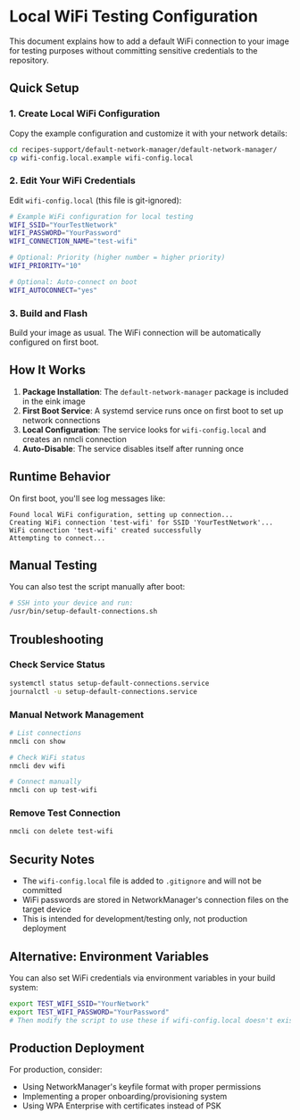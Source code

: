 # Local WiFi Testing Configuration

This document explains how to add a default WiFi connection to your image for testing purposes without committing sensitive credentials to the repository.

## Quick Setup

### 1. Create Local WiFi Configuration

Copy the example configuration and customize it with your network details:

```bash
cd recipes-support/default-network-manager/default-network-manager/
cp wifi-config.local.example wifi-config.local
```

### 2. Edit Your WiFi Credentials

Edit `wifi-config.local` (this file is git-ignored):

```bash
# Example WiFi configuration for local testing
WIFI_SSID="YourTestNetwork"
WIFI_PASSWORD="YourPassword"
WIFI_CONNECTION_NAME="test-wifi"

# Optional: Priority (higher number = higher priority)
WIFI_PRIORITY="10"

# Optional: Auto-connect on boot
WIFI_AUTOCONNECT="yes"
```

### 3. Build and Flash

Build your image as usual. The WiFi connection will be automatically configured on first boot.

## How It Works

1. **Package Installation**: The `default-network-manager` package is included in the eink image
2. **First Boot Service**: A systemd service runs once on first boot to set up network connections
3. **Local Configuration**: The service looks for `wifi-config.local` and creates an nmcli connection
4. **Auto-Disable**: The service disables itself after running once

## Runtime Behavior

On first boot, you'll see log messages like:
```
Found local WiFi configuration, setting up connection...
Creating WiFi connection 'test-wifi' for SSID 'YourTestNetwork'...
WiFi connection 'test-wifi' created successfully
Attempting to connect...
```

## Manual Testing

You can also test the script manually after boot:
```bash
# SSH into your device and run:
/usr/bin/setup-default-connections.sh
```

## Troubleshooting

### Check Service Status
```bash
systemctl status setup-default-connections.service
journalctl -u setup-default-connections.service
```

### Manual Network Management
```bash
# List connections
nmcli con show

# Check WiFi status
nmcli dev wifi

# Connect manually
nmcli con up test-wifi
```

### Remove Test Connection
```bash
nmcli con delete test-wifi
```

## Security Notes

- The `wifi-config.local` file is added to `.gitignore` and will not be committed
- WiFi passwords are stored in NetworkManager's connection files on the target device
- This is intended for development/testing only, not production deployment

## Alternative: Environment Variables

You can also set WiFi credentials via environment variables in your build system:

```bash
export TEST_WIFI_SSID="YourNetwork"
export TEST_WIFI_PASSWORD="YourPassword"
# Then modify the script to use these if wifi-config.local doesn't exist
```

## Production Deployment

For production, consider:
- Using NetworkManager's keyfile format with proper permissions
- Implementing a proper onboarding/provisioning system
- Using WPA Enterprise with certificates instead of PSK
